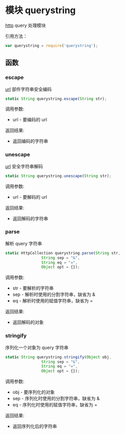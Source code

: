 # 模块 querystring
[http](http.md) query 处理模块

引用方法：
```JavaScript
var querystring = require('querystring');
```
## 函数
        
### escape
[url](url.md) 部件字符串安全编码
```JavaScript
static String querystring.escape(String str);
```

调用参数:
* url - 要编码的 url

返回结果:
* 返回编码的字符串

### unescape
[url](url.md) 安全字符串解码
```JavaScript
static String querystring.unescape(String str);
```

调用参数:
* url - 要解码的 url

返回结果:
* 返回解码的字符串

### parse
解析 query 字符串
```JavaScript
static HttpCollection querystring.parse(String str,
                String sep = "&",
                String eq = "=",
                Object opt = {});
```

调用参数:
* str - 要解析的字符串
* sep - 解析时使用的分割字符串，缺省为 &
* eq - 解析时使用的赋值字符串，缺省为 =

返回结果:
* 返回解码的对象

### stringify
序列化一个对象为 query 字符串
```JavaScript
static String querystring.stringify(Object obj,
                String sep = "&",
                String eq = "=",
                Object opt = {});
```

调用参数:
* obj - 要序列化的对象
* sep - 序列化时使用的分割字符串，缺省为 &
* eq - 序列化时使用的赋值字符串，缺省为 =

返回结果:
* 返回序列化后的字符串

